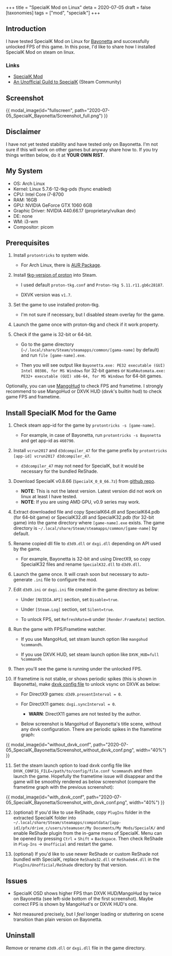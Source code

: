 +++
title = "SpecialK Mod on Linux"
deta = 2020-07-05
draft = false
[taxonomies]
tags = ["mod", "specialk"]
+++

## Introduction

I have tested SpecialK Mod on Linux for [Bayonetta](https://store.steampowered.com/app/460790/Bayonetta/) and successfully unlocked FPS of this game.
In this pose, I'd like to share how I installed SpecialK Mod on steam on linux.

### Links

- [SpecialK Mod](https://github.com/Kaldaien/SpecialK/releases)
- [An Unofficial Guild to SpecialK](https://steamcommunity.com/sharedfiles/filedetails/?id=933337066) (Steam Community)

<!-- more -->

## Screenshot

{{ modal_image(id="fullscreen", path="2020-07-05_SpecialK_Bayonetta/Screenshot_full.png") }}

## Disclaimer

I have not yet tested stability and have tested only on Bayonetta.
I'm not sure if this will work on other games but anyway share how to.
If you try things written below, do it at **YOUR OWN RIST**.

## My System

* OS: Arch Linux
* Kernel: Linux 5.7.6-12-tkg-pds (fsync enabled)
* CPU: Intel Core i7-8700
* RAM: 16GB
* GPU: NVIDIA GeForce GTX 1060 6GB
* Graphic Driver: NVIDIA 440.66.17 (proprietary/vulkan dev)
* DE: none
* WM: i3-wm
* Compositor: picom

## Prerequisites

1. Install `protontricks` to system wide.
    * For Arch Linux, there is [AUR Package](https://aur.archlinux.org/packages/protontricks/).

2. Install [tkg-version of proton](https://github.com/Frogging-Family/wine-tkg-git/tree/master) into Steam.

    * I used default `proton-tkg.conf` and `Proton-tkg 5.11.r11.gb6c28187`.

    * DXVK version was `v1.7`.

3. Set the game to use installed proton-tkg.

    * I'm not sure if necessary, but I disabled steam overlay for the game.

4. Launch the game once with proton-tkg and check if it work property.

5. Check if the game is 32-bit or 64-bit.

    * Go to the game directory (`~/.local/share/Steam/steamapps/common/[gama-name]` by default) and run `file [game-name].exe`.

    * Then you will see output like `Bayonetta.exe: PE32 executable (GUI) Intel 80386, for MS Windows` for 32-bit games or `NieRAutomata.exe: PE32+ executable (GUI) x86-64, for MS Windows` for 64-bit games.

Optionally, you can use [MangoHud](https://github.com/flightlessmango/MangoHud) to check FPS and frametime.
I strongly recommend to use MangoHud or DXVK HUD (dxvk's builtin hud) to check game FPS and frametime.

## Install SpecialK Mod for the Game

1. Check steam app-id for the game by `protontricks -s [game-name]`.
    * For example, in case of Bayonetta, run `protontricks -s Bayonetta` and get app-id as `460790`.

2. Install `vcrun2017` and `d3dcompiler_47` for the game prefix by `protontricks [app-id] vcrun2017 d3dcompiler_47`.
    * `d3dcompiler_47` may not need for SpecialK, but it would be necessary for the bundled ReShade.

3. Download SpecialK v0.8.66 (`SpecialK_0_8_66.7z`) from [github repo](https://github.com/Kaldaien/SpecialK/releases).
    * **NOTE**: This is not the latest version. Latest version did not work on linux at least I have tested.
    * **NOTE**: If you are using AMD GPU, v0.9 series may work.

4. Extract downloaded file and copy SpecialK64.dll and SpecialK64.pdb (for 64-bit game) or SpecialK32.dll and SpecialK32.pdb (for 32-bit game) into the game directory where `[game-name].exe` exists. The game directory is `~/.local/share/Steam/steamapps/common/[game-name]` by default.

5. Rename copied dll file to `d3d9.dll` or `dxgi.dll` depending on API used by the game.
    * For example, Bayonetta is 32-bit and using DirectX9, so copy SpecialK32 files and rename `SpecialK32.dll` to `d3d9.dll`.

6. Launch the game once. It will crash soon but necessary to auto-generate `.ini` file to configure the mod.

7. Edit `d3d9.ini` or `dxgi.ini` file created in the game directory as below:

    * Under `[NVIDIA.API]` section, set `Disable=true`.

    * Under `[Steam.Log]` section, set `Silent=true`.

    * To unlock FPS, set `RefreshRate=0` under `[Render.FrameRate]` section.

8. Run the game with FPS/Frametime watcher.

    * If you use MangoHud, set steam launch option like `mangohud %command%`.

    * If you use DXVK HUD, set steam launch option like `DXVK_HUD=full %command%`

9. Then you'll see the game is running under the unlocked FPS.

10. If frametime is not stable, or shows periodic spikes (this is shown in Bayonetta), make [dxvk config file](https://github.com/doitsujin/dxvk/wiki/Configuration) to unlock vsync on DXVK as below:

    * For DirectX9 games: `d3d9.presentInterval = 0`.

    * For DirectX11 games: `dxgi.syncInterval = 0`.

        * **WARN**: DirectX11 games are not tested by the author.

    * Below screenshot is MangoHud of Bayonetta's title scene, without any dxvk configuration. There are periodic spikes in the frametime graph:

{{ modal_image(id="without_dxvk_conf", path="2020-07-05_SpecialK_Bayonetta/Screenshot_without_dxvk_conf.png", width="40%") }}

11. Set the steam launch option to load dxvk config file like `DXVK_CONFIG_FILE=/path/to/config/file.conf %command%` and then launch the game. Hopefully the frametime issue will disappear and the game will be smoothly rendered as below screenshot (compare the frametime graph with the previous screenshot):

{{ modal_image(id="with_dxvk_conf", path="2020-07-05_SpecialK_Bayonetta/Screenshot_with_dxvk_conf.png", width="40%") }}

12. (optional) If you'd like to use ReShade, copy `PlugIns` folder in the extracted SpecialK folder into `~/.local/share/Steam/steamapps/compatdata/[app-id]/pfx/drive_c/users/steamuser/My Documents/My Mods/SpecialK/` and enable ReShade plugin from the in-game menu of SpecialK. Menu can be opened by pressing `Ctrl` + `Shift` + `Backspace`. Then check ReShade in `Plug-Ins` -> `Unofficial` and restart the game.

13. (optional) If you'd like to use newer ReShade or custom ReShade not bundled with SpecialK, replace `ReShade32.dll` or `ReShade64.dll` in the `PlugIns/Unofficial/ReShade` directory by that version.

## Issues

* SpecialK OSD shows higher FPS than DXVK HUD/MangoHud by twice on Bayonetta (see left-side bottom of the first screenshot). Maybe correct FPS is shown by MangoHud's or DXVK HUD's one.

* Not measured precisely, but I *feel* longer loading or stuttering on scene transition than plain version on Bayonetta.


## Uninstall

Remove or rename `d3d9.dll` or `dxgi.dll` file in the game directory.
